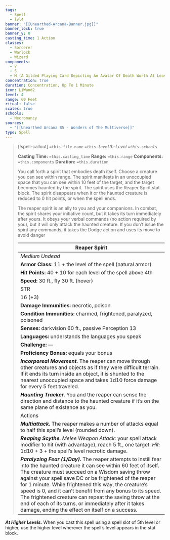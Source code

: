 ```yaml
---
tags:
  - Spell
  - lvl4
banner: "[[Unearthed-Arcana-Banner.jpg]]"
banner_lock: true
banner_y: 0
casting_time: 1 Action
classes:
  - Sorcerer
  - Warlock
  - Wizard
components:
  - V
  - S
  - M (A Gilded Playing Card Depicting An Avatar Of Death Worth At Least 400 Gp)
concentration: true
duration: Concentration, Up To 1 Minute
icon: LiWand2
level: 4
range: 60 Feet
ritual: false
scales: true
schools:
  - Necromancy
sources:
  - "[[Unearthed Arcana 85 - Wonders of The Multiverse]]"
type: Spell
---
```

>[!spell-callout] `=this.file.name`
>*`=this.level`th-Level `=this.schools`*
>
>**Casting Time:** `=this.casting_time`
>**Range:** `=this.range`
>**Components:** `=this.components`
>**Duration:** `=this.duration`
>
>You call forth a spirit that embodies death itself. Choose a creature you can see within range. The spirit manifests in an unoccupied space that you can see within 10 feet of the target, and the target becomes haunted by the spirit. The spirit uses the Reaper Spirit stat block. The spirit disappears when it or the haunted creature is reduced to 0 hit points, or when the spell ends.
>
>The reaper spirit is an ally to you and your companions. In combat, the spirit shares your initiative count, but it takes its turn immediately after yours. It obeys your verbal commands (no action required by you), but it will only attack the haunted creature. If you don’t issue the spirit any commands, it takes the Dodge action and uses its move to avoid danger
>
>
>
>| Reaper Spirit |
>| --- |
>| *Medium Undead* |
>| **Armor Class:** 11 + the level of the spell (natural armor) |
>| **Hit Points:** 40 + 10 for each level of the spell above 4th |
>| **Speed:** 30 ft., fly 30 ft. (hover) |
>| STR | DEX | CON | INT | WIS | CHA |
>| 16 (+3) | 16 (+3) | 16 (+3) | 16 (+3) | 16 (+3) | 16 (+3) |
>| **Damage Immunities:** necrotic, poison |
>| **Condition Immunities:** charmed, frightened, paralyzed, poisoned |
>| **Senses:** darkvision 60 ft., passive Perception 13 |
>| **Languages:** understands the languages you speak |
>| **Challenge:** — |
>| **Proficiency Bonus:** equals your bonus |
>| ***Incorporeal Movement.*** The reaper can move through other creatures and objects as if they were difficult terrain. If it ends its turn inside an object, it is shunted to the nearest unoccupied space and takes 1d10 force damage for every 5 feet traveled. |
>| ***Haunting Tracker.*** You and the reaper can sense the direction and distance to the haunted creature if it’s on the same plane of existence as you. |
>| Actions |
>| ***Multiattack.*** The reaper makes a number of attacks equal to half this spell’s level (rounded down). |
>| ***Reaping Scythe.*** *Melee Weapon Attack:* your spell attack modifier to hit (with advantage), reach 5 ft., one target. *Hit:* 1d10 + 3 + the spell’s level necrotic damage. |
>| ***Paralyzing Fear (1/Day).*** The reaper attempts to instill fear into the haunted creature it can see within 60 feet of itself. The creature must succeed on a Wisdom saving throw against your spell save DC or be frightened of the reaper for 1 minute. While frightened this way, the creature’s speed is 0, and it can’t benefit from any bonus to its speed. The frightened creature can repeat the saving throw at the end of each of its turns, or immediately after it takes damage, ending the effect on itself on a success. |
>
>
***At Higher Levels.*** When you cast this spell using a spell slot of 5th level or higher, use the higher level wherever the spell’s level appears in the stat block.